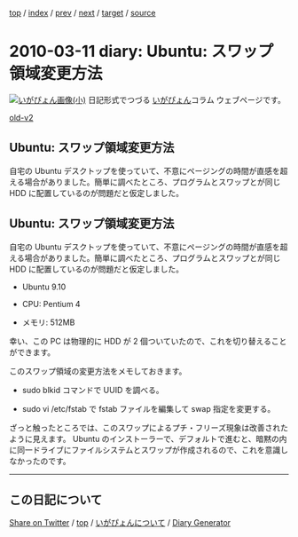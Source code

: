 [top](../index.html) 
 / [index](index.html) 
 / [prev](ig100223.html) 
 / [next](ig100322.html) 
 / [target](https://igapyon.github.io/diary/2010/ig100311.html) 
 / [source](https://github.com/igapyon/diary/blob/gh-pages/2010/ig100311.html.src.md) 

2010-03-11 diary: Ubuntu: スワップ領域変更方法
=====================================================================================================
[![いがぴょん画像(小)](https://igapyon.github.io/diary/images/iga200306s.jpg "いがぴょん")](https://igapyon.github.io/diary/memo/memoigapyon.html) 日記形式でつづる [いがぴょん](https://igapyon.github.io/diary/memo/memoigapyon.html)コラム ウェブページです。

[old-v2](ig100311-orig.html)

## Ubuntu: スワップ領域変更方法

自宅の Ubuntu デスクトップを使っていて、不意にページングの時間が直感を超える場合がありました。簡単に調べたところ、プログラムとスワップとが同じ HDD に配置しているのが問題だと仮定しました。


## Ubuntu: スワップ領域変更方法

自宅の Ubuntu デスクトップを使っていて、不意にページングの時間が直感を超える場合がありました。簡単に調べたところ、プログラムとスワップとが同じ
HDD に配置しているのが問題だと仮定しました。

* Ubuntu 9.10
  
* CPU: Pentium 4
  
* メモリ: 512MB

幸い、この PC は物理的に HDD が 2 個ついていたので、これを切り替えることができます。

このスワップ領域の変更方法をメモしておきます。

* sudo blkid コマンドで UUID を調べる。
  
* sudo vi /etc/fstab で fstab ファイルを編集して swap 指定を変更する。

ざっと触ったところでは、このスワップによるプチ・フリーズ現象は改善されたように見えます。
Ubuntu のインストーラーで、デフォルトで進むと、暗黙の内に同一ドライブにファイルシステムとスワップが作成されるので、これを意識しなかったのです。


----------------------------------------------------------------------------------------------------

## この日記について

[Share on Twitter](https://twitter.com/intent/tweet?hashtags=igapyon%2Cdiary%2C%E3%81%84%E3%81%8C%E3%81%B4%E3%82%87%E3%82%93&text=Ubuntu%3A+%E3%82%B9%E3%83%AF%E3%83%83%E3%83%97%E9%A0%98%E5%9F%9F%E5%A4%89%E6%9B%B4%E6%96%B9%E6%B3%95&url=https%3A%2F%2Figapyon.github.io%2Fdiary%2F2010%2Fig100311.html) / [top](../index.html) / [いがぴょんについて](https://igapyon.github.io/diary/memo/memoigapyon.html) / [Diary Generator](https://github.com/igapyon/igapyonv3)
